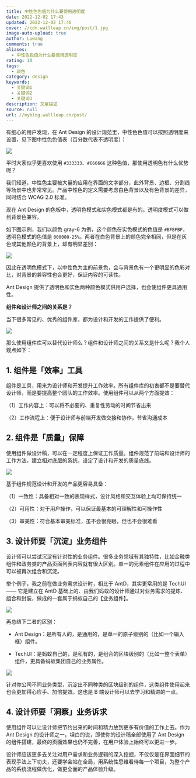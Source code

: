 ```yaml
---
title: 中性色色值为什么要使用透明度
date: 2022-12-02 17:43
updated: 2022-12-02 17:46
cover: //cdn.wallleap.cn/img/post/1.jpg
image-auto-upload: true
author: Luwang
comments: true
aliases:
  - 中性色色值为什么要使用透明度
rating: 10
tags:
  - 颜色
category: design
keywords:
  - 关键词1
  - 关键词2
  - 关键词3
description: 文章描述
source: null
url: //myblog.wallleap.cn/post/
---
```


有细心的用户发现，在 Ant Design 的设计规范里，中性色色值可以按照透明度来设置，见下图中性色色值表（百分数代表不透明度）：

![](https://cdn.wallleap.cn/img/pic/illustrtion/202212021743498.png)

平时大家似乎更喜欢使用 `#333333`、`#666666` 这种色值，那使用透明色有什么优势呢？

我们知道，中性色主要被大量的应用在界面的文字部分，此外背景、边框、分割线等场景中也非常常见。产品中性色的定义需要考虑白色背景以及有色背景的差异，同时结合 WCAG 2.0 标准。

现在 Ant Design 的色板中，透明色模式和实色模式都是有的。透明度模式可以做到背景色兼容。

如下图示例，我们以颜色 gray-6 为例，这个颜色在实色模式的色值是 `#BFBFBF`，透明色模式的色值是 `000000-25%`。两者在白色背景上的颜色完全相同，但是在灰色或其他颜色的背景上，却有明显差别：

![](https://cdn.wallleap.cn/img/pic/illustrtion/202212021744717.png)

因此在透明色模式下，以中性色为主的前景色，会与背景色有一个更明显的色彩对比，对背景的兼容性也会更好，保证内容的可读性。

Ant Design 提供了透明色和实色两种颜色模式供用户选择，也会使组件更具通用性。

**组件和设计师之间的关系是？**

当下很多常见的、优秀的组件库，都为设计和开发的工作提供了便利。

![](https://cdn.wallleap.cn/img/pic/illustrtion/202212021745850.png)

那么使用组件库可以替代设计师么？组件和设计师之间的关系又是什么呢？我个人观点如下：

## 1. 组件是「效率」工具

组件是工具，用来为设计师和开发提升工作效率。所有组件库的初衷都不是要替代设计师，而是要提高整个团队的工作效率。使用组件可以从两个方面提效：

（1）工作内容上：可以将不必要的、重复性劳动的时间节省出来

（2）工作流程上：便于设计师与前端开发做交接和协作，节省沟通成本

## 2. 组件是「质量」保障

使用组件做设计稿，可以在一定程度上保证工作质量。组件规范了前端和设计师的工作方法，建立相对底层的系统，设定了设计和开发的质量底线。

![](https://cdn.wallleap.cn/img/pic/illustrtion/202212021745388.png)

基于组件规范设计和开发的产品更容易具备：

（1）一致性：具备相对一致的表现样式，设计风格和交互体验上均可保持统一

（2）可用性：对于用户操作，可以保证最基本的可理解性和可操作性

（3）审美性：符合基本审美标准，虽不会很亮眼，但也不会很难看

## 3. 设计师要「沉淀」业务组件

设计师可以尝试沉淀有针对性的业务组件。很多业务领域有其独特性，比如金融类组件和政务类的产品页面列表内容就有很大区别。单一的元素组件在应用的过程中可以被再次组合和沉淀。

举个例子，我之前在做业务需求设计时，相比于 AntD，其实更常用的是 TechUI —— 它是建立在 AntD 基础上的、由我们蚂蚁的设计师通过对业务需求的提炼、组合和封装，做成的一套属于蚂蚁自己的【业务组件】。

![](https://cdn.wallleap.cn/img/pic/illustrtion/202212021746360.png)

再总结下二者的区别：

- Ant Design：是所有人的，是通用的，是单一的原子级别的（比如一个输入框）组件。

- TechUI：是蚂蚁自己的，是私有的，是组合的区块级别的（比如一整个表单）组件，更具备蚂蚁集团自己的业务属性。

![](https://cdn.wallleap.cn/img/pic/illustrtion/202212021746357.png)

针对你公司不同业务类型，沉淀出不同种类的区块级别的组件，这类组件使用起来也会更加得心应手、加倍提效。这也是 B 端设计师可以去学习和精进的一点。

## 4. 设计师要「洞察」业务诉求

使用组件可以让设计师把节约出来的时间和精力放到更多有价值的工作上去。作为 Ant Design 的设计师之一，坦白的说，即使你的设计稿全部使用了 Ant Design 的组件搭建，最终的页面效果也仍不完善，在用户体验上始终可以更进一步。

设计师应该更多去关注对用户需求和业务逻辑的深入挖掘，不仅仅是在界面细节的表现手法上下功夫，还要学会站在全局，用系统性思维看待每一个项目，为整个产品的系统流程做优化，做更全面的产品体验升级。

